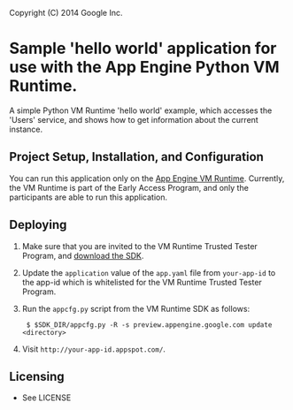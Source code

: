 Copyright (C) 2014 Google Inc.

# Sample 'hello world' application for use with the App Engine Python VM Runtime.

A simple Python VM Runtime 'hello world' example, which accesses the 'Users' service, and shows how to get information about the current instance.

## Project Setup, Installation, and Configuration

You can run this application only on the [App Engine VM
Runtime][1]. Currently, the VM Runtime is part of the Early Access Program, and
only the participants are able to run this application.

## Deploying

1. Make sure that you are invited to the VM Runtime Trusted Tester
   Program, and [download the SDK](http://commondatastorage.googleapis.com/gae-vm-runtime-tt/vmruntime_sdks.html).
2. Update the `application` value of the `app.yaml` file from
   `your-app-id` to the app-id which is whitelisted for the VM Runtime
   Trusted Tester Program.
3. Run the `appcfg.py` script from the VM Runtime SDK as follows:

        $ $SDK_DIR/appcfg.py -R -s preview.appengine.google.com update <directory>

4. Visit `http://your-app-id.appspot.com/`.

## Licensing

* See LICENSE

[1]: https://docs.google.com/document/d/1VH1oVarfKILAF_TfvETtPPE3TFzIuWqsa22PtkRkgJ4
